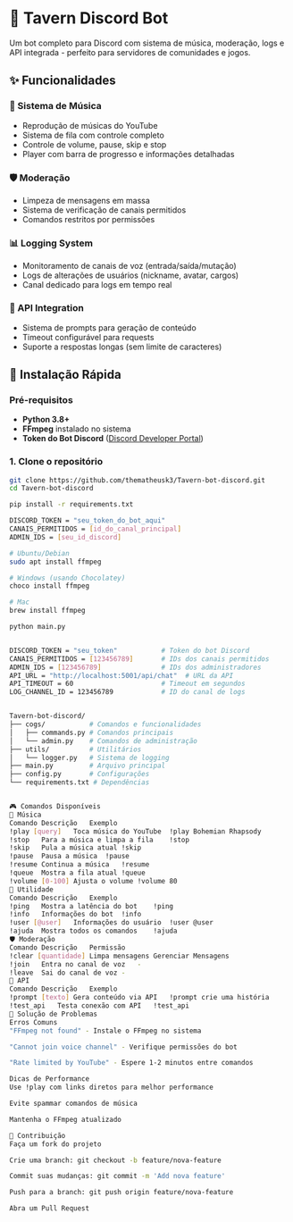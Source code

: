 # 🏰 Tavern Discord Bot

Um bot completo para Discord com sistema de música, moderação, logs e API integrada - perfeito para servidores de comunidades e jogos.

## ✨ Funcionalidades

### 🎵 Sistema de Música
- Reprodução de músicas do YouTube
- Sistema de fila com controle completo
- Controle de volume, pause, skip e stop
- Player com barra de progresso e informações detalhadas

### 🛡️ Moderação
- Limpeza de mensagens em massa
- Sistema de verificação de canais permitidos
- Comandos restritos por permissões

### 📊 Logging System
- Monitoramento de canais de voz (entrada/saída/mutação)
- Logs de alterações de usuários (nickname, avatar, cargos)
- Canal dedicado para logs em tempo real

### 🤖 API Integration
- Sistema de prompts para geração de conteúdo
- Timeout configurável para requests
- Suporte a respostas longas (sem limite de caracteres)

## 🚀 Instalação Rápida

### Pré-requisitos
- **Python 3.8+**
- **FFmpeg** instalado no sistema
- **Token do Bot Discord** ([Discord Developer Portal](https://discord.com/developers/applications))

### 1. Clone o repositório
```bash
git clone https://github.com/thematheusk3/Tavern-bot-discord.git
cd Tavern-bot-discord

pip install -r requirements.txt

DISCORD_TOKEN = "seu_token_do_bot_aqui"
CANAIS_PERMITIDOS = [id_do_canal_principal]
ADMIN_IDS = [seu_id_discord]

# Ubuntu/Debian
sudo apt install ffmpeg

# Windows (usando Chocolatey)
choco install ffmpeg

# Mac
brew install ffmpeg

python main.py


DISCORD_TOKEN = "seu_token"           # Token do bot Discord
CANAIS_PERMITIDOS = [123456789]       # IDs dos canais permitidos
ADMIN_IDS = [123456789]               # IDs dos administradores
API_URL = "http://localhost:5001/api/chat"  # URL da API
API_TIMEOUT = 60                      # Timeout em segundos
LOG_CHANNEL_ID = 123456789            # ID do canal de logs


Tavern-bot-discord/
├── cogs/           # Comandos e funcionalidades
│   ├── commands.py # Comandos principais
│   └── admin.py    # Comandos de administração
├── utils/          # Utilitários
│   └── logger.py   # Sistema de logging
├── main.py         # Arquivo principal
├── config.py       # Configurações
└── requirements.txt # Dependências


🎮 Comandos Disponíveis
🎵 Música
Comando	Descrição	Exemplo
!play [query]	Toca música do YouTube	!play Bohemian Rhapsody
!stop	Para a música e limpa a fila	!stop
!skip	Pula a música atual	!skip
!pause	Pausa a música	!pause
!resume	Continua a música	!resume
!queue	Mostra a fila atual	!queue
!volume [0-100]	Ajusta o volume	!volume 80
🔧 Utilidade
Comando	Descrição	Exemplo
!ping	Mostra a latência do bot	!ping
!info	Informações do bot	!info
!user [@user]	Informações do usuário	!user @user
!ajuda	Mostra todos os comandos	!ajuda
🛡️ Moderação
Comando	Descrição	Permissão
!clear [quantidade]	Limpa mensagens	Gerenciar Mensagens
!join	Entra no canal de voz	-
!leave	Sai do canal de voz	-
🤖 API
Comando	Descrição	Exemplo
!prompt [texto]	Gera conteúdo via API	!prompt crie uma história
!test_api	Testa conexão com API	!test_api
🐛 Solução de Problemas
Erros Comuns
"FFmpeg not found" - Instale o FFmpeg no sistema

"Cannot join voice channel" - Verifique permissões do bot

"Rate limited by YouTube" - Espere 1-2 minutos entre comandos

Dicas de Performance
Use !play com links diretos para melhor performance

Evite spammar comandos de música

Mantenha o FFmpeg atualizado

🤝 Contribuição
Faça um fork do projeto

Crie uma branch: git checkout -b feature/nova-feature

Commit suas mudanças: git commit -m 'Add nova feature'

Push para a branch: git push origin feature/nova-feature

Abra um Pull Request